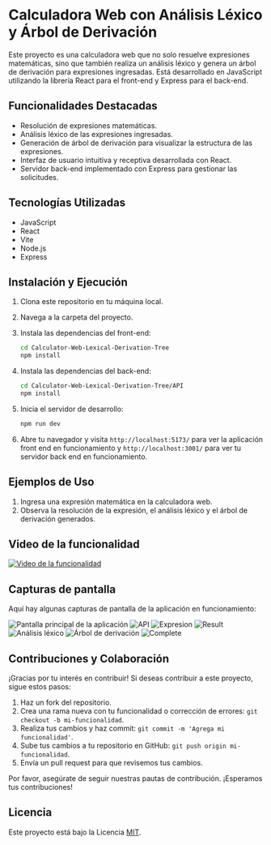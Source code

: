 # Calculadora Web con Análisis Léxico y Árbol de Derivación

Este proyecto es una calculadora web que no solo resuelve expresiones matemáticas, sino que también realiza un análisis léxico y genera un árbol de derivación para expresiones ingresadas. Está desarrollado en JavaScript utilizando la librería React para el front-end y Express para el back-end.

## Funcionalidades Destacadas

- Resolución de expresiones matemáticas.
- Análisis léxico de las expresiones ingresadas.
- Generación de árbol de derivación para visualizar la estructura de las expresiones.
- Interfaz de usuario intuitiva y receptiva desarrollada con React.
- Servidor back-end implementado con Express para gestionar las solicitudes.

## Tecnologías Utilizadas

- JavaScript
- React
- Vite
- Node.js
- Express

## Instalación y Ejecución

1. Clona este repositorio en tu máquina local.
2. Navega a la carpeta del proyecto.
3. Instala las dependencias del front-end:

    ```bash
    cd Calculator-Web-Lexical-Derivation-Tree
    npm install
    ```

4. Instala las dependencias del back-end:

    ```bash
    cd Calculator-Web-Lexical-Derivation-Tree/API
    npm install
    ```

5. Inicia el servidor de desarrollo:

    ```bash
    npm run dev
    ```

6. Abre tu navegador y visita `http://localhost:5173/` para ver la aplicación front end en funcionamiento y
 `http://localhost:3001/` para ver tu servidor back end en funcionamiento.


## Ejemplos de Uso

1. Ingresa una expresión matemática en la calculadora web.
2. Observa la resolución de la expresión, el análisis léxico y el árbol de derivación generados.

## Video de la funcionalidad

[![Video de la funcionalidad](http://img.youtube.com/vi/aprFcil9deY/0.jpg)](http://www.youtube.com/watch?v=aprFcil9deY "Video de la funcionalidad")

## Capturas de pantalla

Aquí hay algunas capturas de pantalla de la aplicación en funcionamiento:

![Pantalla principal de la aplicación](Screen/all.png)
![API](Screen/api.png)
![Expresion](Screen/calculator.png)
![Result](Screen/result.png)
![Análisis léxico](Screen/lex.png)
![Árbol de derivación](Screen/tree.png)
![Complete](Screen/complete.png)

## Contribuciones y Colaboración

¡Gracias por tu interés en contribuir! Si deseas contribuir a este proyecto, sigue estos pasos:

1. Haz un fork del repositorio.
2. Crea una rama nueva con tu funcionalidad o corrección de errores: `git checkout -b mi-funcionalidad`.
3. Realiza tus cambios y haz commit: `git commit -m 'Agrega mi funcionalidad'`.
4. Sube tus cambios a tu repositorio en GitHub: `git push origin mi-funcionalidad`.
5. Envía un pull request para que revisemos tus cambios.

Por favor, asegúrate de seguir nuestras pautas de contribución. ¡Esperamos tus contribuciones!

## Licencia

Este proyecto está bajo la Licencia [MIT](LICENSE).

